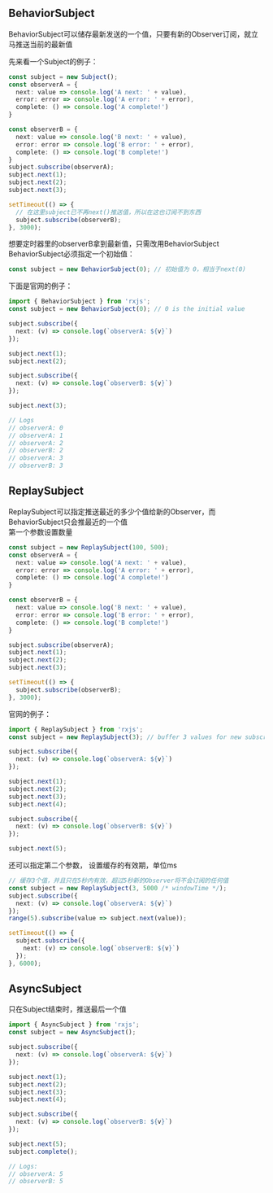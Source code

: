 ## BehaviorSubject
BehaviorSubject可以储存最新发送的一个值，只要有新的Observer订阅，就立马推送当前的最新值

先来看一个Subject的例子：
```typescript
const subject = new Subject();
const observerA = {
  next: value => console.log('A next: ' + value),
  error: error => console.log('A error: ' + error),
  complete: () => console.log('A complete!')
}

const observerB = {
  next: value => console.log('B next: ' + value),
  error: error => console.log('B error: ' + error),
  complete: () => console.log('B complete!')
}
subject.subscribe(observerA);
subject.next(1);
subject.next(2);
subject.next(3);

setTimeout(() => {
  // 在这里subject已不再next()推送值，所以在这也订阅不到东西
  subject.subscribe(observerB);
}, 3000);
```
想要定时器里的observerB拿到最新值，只需改用BehaviorSubject
BehaviorSubject必须指定一个初始值：
```typescript
const subject = new BehaviorSubject(0); // 初始值为 0，相当于next(0)
```

下面是官网的例子：
```typescript
import { BehaviorSubject } from 'rxjs';
const subject = new BehaviorSubject(0); // 0 is the initial value

subject.subscribe({
  next: (v) => console.log(`observerA: ${v}`)
});

subject.next(1);
subject.next(2);

subject.subscribe({
  next: (v) => console.log(`observerB: ${v}`)
});

subject.next(3);

// Logs
// observerA: 0
// observerA: 1
// observerA: 2
// observerB: 2
// observerA: 3
// observerB: 3
```

## ReplaySubject
ReplaySubject可以指定推送最近的多少个值给新的Observer，而BehaviorSubject只会推最近的一个值
<br>
第一个参数设置数量
```typescript
const subject = new ReplaySubject(100, 500);
const observerA = {
  next: value => console.log('A next: ' + value),
  error: error => console.log('A error: ' + error),
  complete: () => console.log('A complete!')
}

const observerB = {
  next: value => console.log('B next: ' + value),
  error: error => console.log('B error: ' + error),
  complete: () => console.log('B complete!')
}

subject.subscribe(observerA);
subject.next(1);
subject.next(2);
subject.next(3);

setTimeout(() => {
  subject.subscribe(observerB);
}, 3000);
```
官网的例子：
```typescript
import { ReplaySubject } from 'rxjs';
const subject = new ReplaySubject(3); // buffer 3 values for new subscribers

subject.subscribe({
  next: (v) => console.log(`observerA: ${v}`)
});

subject.next(1);
subject.next(2);
subject.next(3);
subject.next(4);

subject.subscribe({
  next: (v) => console.log(`observerB: ${v}`)
});

subject.next(5);
```


还可以指定第二个参数， 设置缓存的有效期，单位ms
```typescript
// 缓存3个值，并且只在5秒内有效，超过5秒新的Observer将不会订阅的任何值
const subject = new ReplaySubject(3, 5000 /* windowTime */);
subject.subscribe({
  next: (v) => console.log(`observerA: ${v}`)
});
range(5).subscribe(value => subject.next(value));

setTimeout(() => {
  subject.subscribe({
    next: (v) => console.log(`observerB: ${v}`)
  });
}, 6000);
```

## AsyncSubject
只在Subject结束时，推送最后一个值
```typescript
import { AsyncSubject } from 'rxjs';
const subject = new AsyncSubject();

subject.subscribe({
  next: (v) => console.log(`observerA: ${v}`)
});

subject.next(1);
subject.next(2);
subject.next(3);
subject.next(4);

subject.subscribe({
  next: (v) => console.log(`observerB: ${v}`)
});

subject.next(5);
subject.complete();

// Logs:
// observerA: 5
// observerB: 5
```
